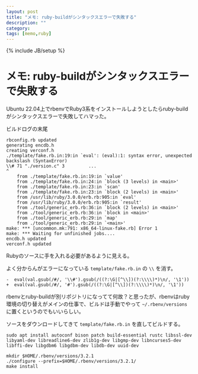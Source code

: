 ```yaml
---
layout: post
title: "メモ: ruby-buildがシンタックスエラーで失敗する"
description: ""
category: 
tags: [memo,ruby]
---
```

{% include JB/setup %}

# メモ: ruby-buildがシンタックスエラーで失敗する

Ubuntu 22.04上でrbenvでRuby3系をインストールしようとしたらruby-buildがシンタックスエラーで失敗してハマった。

ビルドログの末尾

```
rbconfig.rb updated
generating encdb.h
creating verconf.h
./template/fake.rb.in:19:in `eval': (eval):1: syntax error, unexpected backslash (SyntaxError)
\\# 71 "./version.c" 3         ...
^
	from ./template/fake.rb.in:19:in `value'
	from ./template/fake.rb.in:24:in `block (3 levels) in <main>'
	from ./template/fake.rb.in:23:in `scan'
	from ./template/fake.rb.in:23:in `block (2 levels) in <main>'
	from /usr/lib/ruby/3.0.0/erb.rb:905:in `eval'
	from /usr/lib/ruby/3.0.0/erb.rb:905:in `result'
	from ./tool/generic_erb.rb:36:in `block (2 levels) in <main>'
	from ./tool/generic_erb.rb:36:in `block in <main>'
	from ./tool/generic_erb.rb:29:in `map'
	from ./tool/generic_erb.rb:29:in `<main>'
make: *** [uncommon.mk:791: x86_64-linux-fake.rb] Error 1
make: *** Waiting for unfinished jobs....
encdb.h updated
verconf.h updated
```

Rubyのソースに手を入れる必要があるように見える。

よく分からんがエラーになっている `template/fake.rb.in` の `\\` を消す。

```
-  eval(val.gsub(/#/, '\\#').gsub(/((?:\G|[^\\])(?:\\\\)*)\n/, '\1'))
+  eval(val.gsub(/#/, '#').gsub(/((?:\G|[^\\])(?:\\\\)*)\n/, '\1'))
```

rbenvとruby-buildが別リポジトリになってて何故？と思ったが、rbenvはruby環境の切り替えがメインの仕事で、ビルドは手動でやって `~/.rbenv/versions` に置くというのでもいいらしい。

ソースをダウンロードしてきて `template/fake.rb.in` を直してビルドする。

```
sudo apt install autoconf bison patch build-essential rustc libssl-dev libyaml-dev libreadline6-dev zlib1g-dev libgmp-dev libncurses5-dev libffi-dev libgdbm6 libgdbm-dev libdb-dev uuid-dev

mkdir $HOME/.rbenv/versions/3.2.1
./configure --prefix=$HOME/.rbenv/versions/3.2.1/
make install
```
